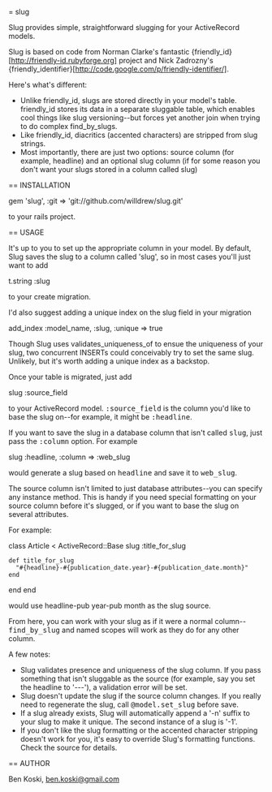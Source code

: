 = slug

Slug provides simple, straightforward slugging for your ActiveRecord models.

Slug is based on code from Norman Clarke's fantastic {friendly_id}[http://friendly-id.rubyforge.org] project and Nick Zadrozny's {friendly_identifier}[http://code.google.com/p/friendly-identifier/].

Here's what's different:

* Unlike friendly_id, slugs are stored directly in your model's table.  friendly_id stores its data in a separate sluggable table, which enables cool things like slug versioning--but forces yet another join when trying to do complex find_by_slugs.
* Like friendly_id, diacritics (accented characters) are stripped from slug strings.
* Most importantly, there are just two options: source column (for example, headline) and an optional slug column (if for some reason you don't want your slugs stored in a column called slug)

== INSTALLATION

  gem 'slug',                      :git => 'git://github.com/willdrew/slug.git'

to your rails project.

== USAGE

It's up to you to set up the appropriate column in your model.  By default, Slug saves the slug to a column called 'slug', so in most cases you'll just want to add

  t.string :slug

to your create migration.

I'd also suggest adding a unique index on the slug field in your migration

  add_index :model_name, :slug, :unique => true

Though Slug uses validates_uniqueness_of to ensue the uniqueness of your slug, two concurrent INSERTs could conceivably try to set the same slug.  Unlikely, but it's worth adding a unique index as a backstop.

Once your table is migrated, just add

  slug :source_field

to your ActiveRecord model.  <tt>:source_field</tt> is the column you'd like to base the slug on--for example, it might be <tt>:headline</tt>.

If you want to save the slug in a database column that isn't called <tt>slug</tt>, just pass the <tt>:column</tt> option. For example

  slug :headline, :column => :web_slug

would generate a slug based on <tt>headline</tt> and save it to <tt>web_slug</tt>.

The source column isn't limited to just database attributes--you can specify any instance method.  This is handy if you need special formatting on your source column before it's slugged, or if you want to base the slug on several attributes.

For example:

  class Article < ActiveRecord::Base
    slug :title_for_slug

    def title_for_slug
      "#{headline}-#{publication_date.year}-#{publication_date.month}"
    end
  end
end

would use headline-pub year-pub month as the slug source.

From here, you can work with your slug as if it were a normal column--<tt>find_by_slug</tt> and named scopes will work as they do for any other column.

A few notes:
* Slug validates presence and uniqueness of the slug column.  If you pass something that isn't sluggable as the source (for example, say you set the headline to '---'), a validation error will be set.
* Slug doesn't update the slug if the source column changes.  If you really need to regenerate the slug, call <tt>@model.set_slug</tt> before save.
* If a slug already exists, Slug will automatically append a '-n' suffix to your slug to make it unique.  The second instance of a slug is '-1'.
* If you don't like the slug formatting or the accented character stripping doesn't work for you, it's easy to override Slug's formatting functions. Check the source for details.

== AUTHOR

Ben Koski, ben.koski@gmail.com